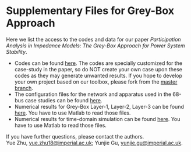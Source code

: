 # Supplementary Files for Grey-Box Approach 

Here we list the access to the codes and data for our paper *Participation Analysis in Impedance Models: The Grey-Box Approach for Power System Stability*.

* Codes can be found [here](https://github.com/Future-Power-Networks/Simplex-Power-Systems/tree/GreyBox_Paper). The codes are specially customized for the case-study in the paper, so do NOT create your own case upon these codes as they may generate unwanted results. If you hope to develop your own project based on our toolbox, please fork from the [master branch](https://github.com/Future-Power-Networks/Simplex-Power-Systems).
* The configuration files for the network and apparatus used in the 68-bus case studies can be found [here](https://github.com/Future-Power-Networks/Publications/tree/main/GreyBox/SupplementaryFiles/SystemConfigurations).
* Numerical results for Grey-Box Layer-1, Layer-2, Layer-3 can be found [here](https://github.com/Future-Power-Networks/Publications/tree/main/GreyBox/SupplementaryFiles/GreyBoxLayers). You have to use Matlab to read those files.
* Numerical results for time-domain simulation can be found [here](https://github.com/Future-Power-Networks/Publications/tree/main/GreyBox/SupplementaryFiles/TimeDomainSimulation). You have to use Matlab to read those files.


If you have further questions, please contact the authors.  
Yue Zhu, yue.zhu18@imperial.ac.uk; Yunjie Gu, yunjie.gu@imperial.ac.uk.   


